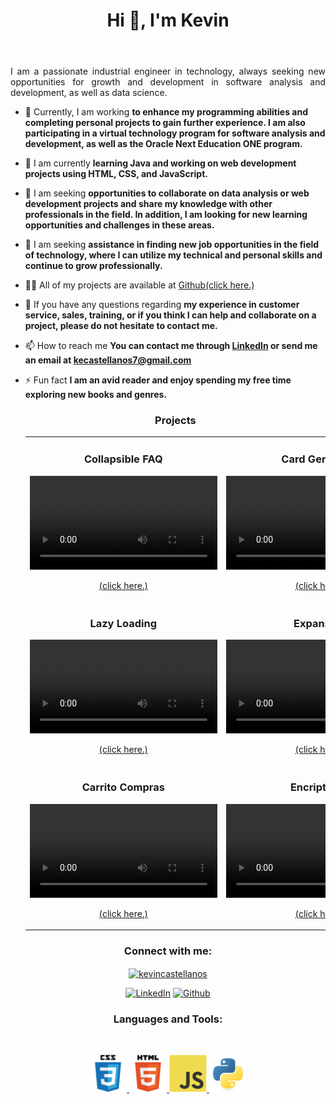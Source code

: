 <!DOCTYPE html>
<html lang="en">
<head>
    <meta charset="UTF-8">
    <meta http-equiv="X-UA-Compatible" content="IE=edge">
    <meta name="viewport" content="width=device-width, initial-scale=1.0">
    <!-- <title>READ ME</title> -->
</head>
<body>
    <header>
        <h1 align="center">Hi 👋, I'm Kevin</h1>
    </header>
    <div align="justify">
        <p>I am a passionate industrial engineer in technology, always seeking new opportunities for growth and development in software analysis and development, as well as data science.</p>
    </div>    

- 🔭 Currently, I am working **to enhance my programming abilities and completing personal projects to gain further experience. I am also participating in a virtual technology program for software analysis and development, as well as the Oracle Next Education ONE program.**

- 🌱 I am currently **learning Java and working on web development projects using HTML, CSS, and JavaScript.**

- 👯 I am seeking  **opportunities to collaborate on data analysis or web development projects and share my knowledge with other professionals in the field. In addition, I am looking for new learning opportunities and challenges in these areas.**

- 🤔 I am seeking **assistance in finding new job opportunities in the field of technology, where I can utilize my technical and personal skills and continue to grow professionally.**

- 👨‍💻 All of my projects are available at [Github(click here.)](https://github.com/KevinCastellanos1)

- 💬 If you have any questions regarding **my experience in customer service, sales, training, or if you think I can help and collaborate on a project, please do not hesitate to contact me.**

- 📫 How to reach me **You can contact me through [LinkedIn](https://www.linkedin.com/in/kevincastellanos/) or send me an email at kecastellanos7@gmail.com**

- ⚡ Fun fact **I am an avid reader and enjoy spending my free time exploring new books and genres.**
     
    <div align="center">
        <h3>Projects</h3>    
        <table style="width:100%">
            <tr>
                <td align="center">
                    <h3>Collapsible FAQ</h3>
                    <a href="https://github.com/KevinCastellanos1/collapsible-faq">
                        <video src="https://user-images.githubusercontent.com/32087507/218354830-ce2d316f-0d8f-473f-8cd6-ea9175b1e9fa.mp4"></video>
                        <p>(click here.)</p>
                    </a>
                </td>
                <td align="center">
                    <h3 >Card Generator</h3>
                    <a href="https://github.com/KevinCastellanos1/card-generator" target="_blank">
                        <video controls src="https://user-images.githubusercontent.com/32087507/218238203-aee93c66-c58a-4c79-95ee-337c8e797556.webm" type="video/webm"></video>            
                        <p>(click here.)</p>
                    </a>                
                </td>
                <td align="center">
                    <h3>Navigational Rotation</h3>
                    <a href="https://github.com/KevinCastellanos1/navigational-rotation">
                        <video controls src="https://user-images.githubusercontent.com/32087507/217836051-d8bc4640-a74e-4770-bd78-f1f5430d3776.webm" type="video/webm"></video>
                        <p>(click here.)</p>
                    </a>
                </td>                
            </tr>
            <tr>
                <td align="center">
                    <h3 >Lazy Loading</h3>
                    <a href="https://github.com/KevinCastellanos1/lazy-loading">
                        <video src="https://user-images.githubusercontent.com/32087507/217924659-97c4eedb-d01f-4901-8733-c097a4f25eeb.mp4"></video>
                        <p>(click here.)</p>
                    </a>
                </td>
                <td align="center">
                    <h3 >Expansion</h3>
                    <a href="https://github.com/KevinCastellanos1/expansion-img">
                        <video src="https://user-images.githubusercontent.com/32087507/217578459-21b82d9f-f1a7-4009-8f51-001bad71a8d5.webm"></video>
                        <p>(click here.)</p>
                    </a>
                </td>            
                <td align="center">
                    <h3>Sound Board</h3>
                    <a href="https://github.com/KevinCastellanos1/sound-board">
                        <video src="https://user-images.githubusercontent.com/32087507/218138568-d01fd76d-e22d-4182-9578-23bfdb0b6d6c.mp4"></video>
                        <p>(click here.)</p>
                    </a>
                </td>                
            </tr>
            <tr>
                <td align="center">
                    <h3>Carrito Compras</h3>
                    <a href="https://github.com/KevinCastellanos1/Carrito-compras">
                        <video src="https://user-images.githubusercontent.com/32087507/212504537-a47678bd-22e5-4510-9bd3-97bc07905de4.webm"></video>
                        <p>(click here.)</p>
                    </a>
                </td>
                <td align="center">
                    <h3>Encriptador</h3>
                    <a href="https://github.com/KevinCastellanos1/challenge-oracle-encriptador">
                        <video src="https://user-images.githubusercontent.com/32087507/211164167-521bbff5-47e8-4098-b4fe-bb7c03b2ec8a.webm"></video>
                        <p>(click here.)</p>
                    </a>
                </td>                
                <!-- <td align="center">
                    <h3>Encriptador</h3>
                    <a href="https://github.com/KevinCastellanos1/challenge-oracle-encriptador">
                        <video src="https://user-images.githubusercontent.com/32087507/211164167-521bbff5-47e8-4098-b4fe-bb7c03b2ec8a.webm"></video>
                        <p>(click here.)</p>
                    </a>
                </td>       -->
            </tr>
        </table>
    </div>
</body>

<footer>
<div align="center">
    <h3>Connect with me:</h3>
    <p align="center">
    <a href="https://linkedin.com/in/kevincastellanos" target="blank"><img align="center" src="https://raw.githubusercontent.com/rahuldkjain/github-profile-readme-generator/master/src/images/icons/Social/linked-in-alt.svg" alt="kevincastellanos" height="30" width="40" /></a>
    </p>

[![LinkedIn](https://img.shields.io/badge/LinkedIn-%230077B5.svg?logo=linkedin&logoColor=white)](https://linkedin.com/in/kevincastellanos)
[![Github](https://img.shields.io/badge/Github-%2324292e.svg?logo=github&logoColor=white)](https://github.com/KevinCastellanos1)

</div>
<div align="center">
    <h3>Languages and Tools:</h3>
    <br>
    <p align="center">
        <a href="https://www.w3schools.com/css/" target="_blank" rel="noreferrer"> <img src="https://raw.githubusercontent.com/devicons/devicon/master/icons/css3/css3-original-wordmark.svg" alt="css3" width="60" height="60"/> </a> 
        <a href="https://www.w3.org/html/" target="_blank" rel="noreferrer"> <img src="https://raw.githubusercontent.com/devicons/devicon/master/icons/html5/html5-original-wordmark.svg" alt="html5" width="60" height="60"/> </a> 
        <a href="https://developer.mozilla.org/en-US/docs/Web/JavaScript" target="_blank" rel="noreferrer"> <img src="https://raw.githubusercontent.com/devicons/devicon/master/icons/javascript/javascript-original.svg" alt="javascript" width="60" height="60"/> </a> 
        <a href="https://www.python.org" target="_blank" rel="noreferrer"> <img src="https://raw.githubusercontent.com/devicons/devicon/master/icons/python/python-original.svg" alt="python" width="60" height="60"/> </a>
    </p>
</div>
</footer>
